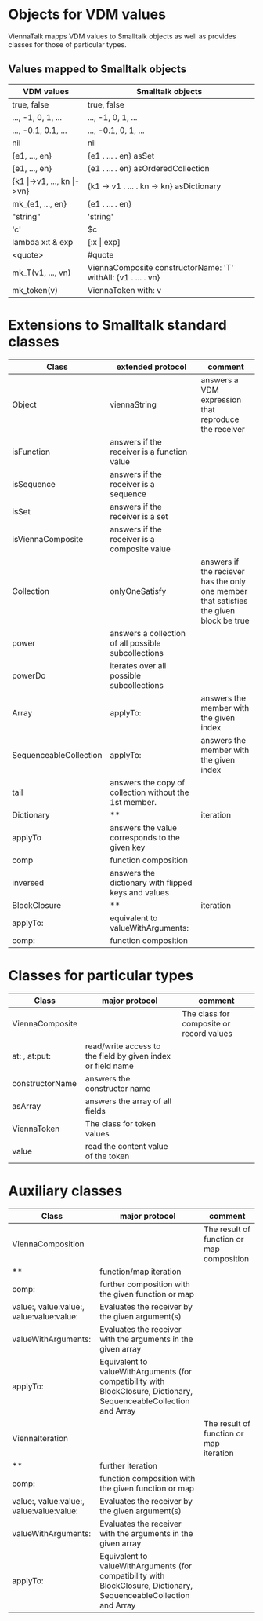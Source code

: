 # Objects for VDM values

ViennaTalk mapps VDM values to Smalltalk objects as well as provides classes for those of particular types.

## Values mapped to Smalltalk objects

 VDM values | Smalltalk objects
 ---|---
 true, false | true, false
 ..., -1,  0, 1, ... | ..., -1, 0, 1, ...
 ..., -0.1, 0.1, ... | ..., -0.1, 0, 1, ...
 nil | nil
{e1, ..., en} | {e1 . ... . en} asSet
[e1, ..., en} | {e1 . ... . en} asOrderedCollection
{k1 \|->v1, ..., kn \|->vn} | {k1 -> v1 . ... . kn -> kn} asDictionary
mk_(e1, ..., en} | {e1 . ... . en}
"string" | 'string'
'c' | $c
lambda x:t & exp | [:x \| exp]
\<quote\> | #quote
mk_T(v1, ..., vn) | ViennaComposite constructorName: 'T' withAll: {v1 . ... . vn}
mk_token(v) | ViennaToken with: v

# Extensions to Smalltalk standard classes

Class | extended protocol | comment
---|---|---
Object | viennaString | answers a VDM expression that reproduce the receiver
 | isFunction | answers if the receiver is a function value
 | isSequence | answers if the receiver is a sequence
 | isSet | answers if the receiver is a set
 | isViennaComposite | answers if the receiver is a composite value
Collection | onlyOneSatisfy | answers if the reciever has the only one member that satisfies the given block be true
 | power | answers a collection of all possible subcollections
 | powerDo | iterates over all possible subcollections
Array | applyTo: | answers the member with the given index
SequenceableCollection | applyTo: | answers the member with the given index
 | tail | answers the copy of collection without the 1st member.
Dictionary | ** | iteration
  | applyTo | answers the value corresponds to the given key
  | comp | function composition
  | inversed | answers the dictionary with flipped keys and values
BlockClosure | ** | iteration
 | applyTo: | equivalent to valueWithArguments:
 | comp: | function composition

# Classes for particular types

Class | major protocol | comment
---|---|---
ViennaComposite | | The class for composite or record values
 | at: , at:put: | read/write access to the field by given index or field name
 | constructorName | answers the constructor name
 | asArray | answers the array of all fields
ViennaToken | The class for token values
 | value | read the content value of the token

# Auxiliary classes

Class | major protocol | comment
---|---|---
ViennaComposition | | The result of function or map composition
 | ** | function/map iteration
 | comp: | further composition with the given function or map
 | value:, value:value:, value:value:value: | Evaluates the receiver by the given argument(s)
 | valueWithArguments: | Evaluates the receiver with the arguments in the given array
 | applyTo: | Equivalent to valueWithArguments (for compatibility with BlockClosure, Dictionary, SequenceableCollection and Array
ViennaIteration | | The result of function or map iteration
 | ** | further iteration
 | comp: | function composition with the given function or map
 | value:, value:value:, value:value:value: | Evaluates the receiver by the given argument(s)
 | valueWithArguments: | Evaluates the receiver with the arguments in the given array
 | applyTo: | Equivalent to valueWithArguments (for compatibility with BlockClosure, Dictionary, SequenceableCollection and Array
